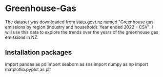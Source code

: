 # Greenhouse-Gas
The dataset was downloaded from [stats.govt.nz](https://www.stats.govt.nz/large-datasets/csv-files-for-download/) named "Greenhouse gas emissions by region (industry and household): Year ended 2022 – CSV".
I will use this data to explore the trends over the years of the greenhouse gas emissions in NZ.

## Installation packages
import pandas as pd
import seaborn as sns
import numpy as np
import matplotlib.pyplot as plt
